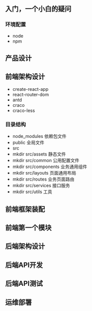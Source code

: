 ## 入门，一个小白的疑问

### 环境配置
- node
- npm


## 产品设计

## 前端架构设计
- create-react-app
- react-router-dom
- antd
- craco
- craco-less

### 目录结构
- node_modules 依赖包文件
- public 全局文件
- src
- mkdir src/assets 静态文件
- mkdir src/common 公用配置文件
- mkdir src/components 业务通用组件
- mkdir src/layouts 页面通用布局
- mkdir src/routes 业务页面路由
- mkdir src/services 接口服务
- mkdir src/utils 工具



## 前端框架装配
## 前端第一个模块
## 后端架构设计
## 后端API开发
## 后端API测试
## 运维部署